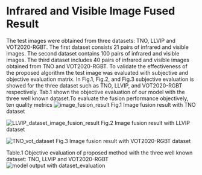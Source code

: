  # Infrared and Visible Image Fused Result 
 The test images were obtained from three datasets: TNO, LLVIP and VOT2020-RGBT. The first dataset consists 21 pairs of infrared and visible images. The second dataset contains 100 pairs of infrared and visible images. The third dataset includes 40 pairs of infrared and visible images obtained from TNO and VOT2020-RGBT. To validate the effectiveness of the proposed algorithm the test image was evaluated with subjective and objective evaluation matrix. In Fig.1, Fig.2, and Fig.3 subjective evaluation is showed for the three dataset such as TNO, LLVIP, and VOT2020-RGBT respectively.  Tab.1 shown the objective evaluation of our model with the three well known dataset.To evaluate the fusion performance objectively, ten quality metrics
 ![image_fusion_result](https://user-images.githubusercontent.com/57870274/184647217-d0cb97df-904c-4455-b9db-3d3027b969bf.jpg)
   Fig.1 Image fusion result with TNO dataset
   
![LLVIP_dataset_image_fusion_result](https://user-images.githubusercontent.com/57870274/184647393-6be591a1-db79-41d3-bd1d-ff3f243c9d57.jpg)
   Fig.2 Image fusion result with LLVIP dataset
   
   ![TNO_vot_dataset](https://user-images.githubusercontent.com/57870274/184647839-36fea82c-fd05-4515-b074-62adcf407852.jpg)
   Fig.3 Image fusion result with VOT2020-RGBT dataset
   
   Table.1 Objective evaluation of proposed method with the three well known dataset: TNO, LLVIP and VOT2020-RGBT
   ![model output with dataset_evaluation](https://user-images.githubusercontent.com/57870274/184648870-e2d669cd-012d-421f-bc5e-62291aa3480a.png)
